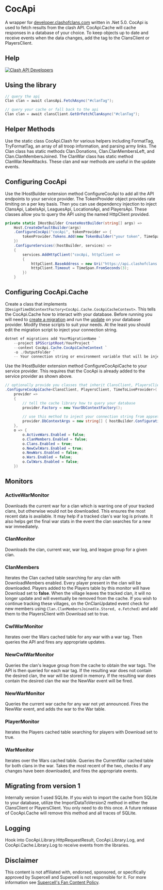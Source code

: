 # CocApi
A wrapper for [developer.clashofclans.com](https://developer.clashofclans.com/#/) written in .Net 5.0. 
CocApi is used to fetch results from the clash API. 
CocApi.Cache will cache responses in a database of your choice.
To keep objects up to date and receive events when the data changes, add the tag to the ClansClient or PlayersClient.
 
## Help  
[![Clash API Developers](https://discordapp.com/api/guilds/566451504332931073/widget.png?style=banner4)](https://discord.gg/clashapi)

## Using the library
```csharp
// query the api
Clan clan = await clansApi.FetchAsync("#clanTag");

// query your cache or fall back to the api
Clan clan = await clansClient.GetOrFetchClanAsync("#clanTag");
```

## Helper Methods
Use the static class CocApi.Clash for various helpers including FormatTag, TryFormatTag, an array of all troop information, and parsing army links. The Clan class has static methods Clan.Donations, Clan.ClanMembersLeft, and Clan.ClanMembersJoined. The ClanWar class has static method ClanWar.NewAttacks. These clan and war methods are useful in the update events.

## Configuring CocApi
Use the IHostBuilder extension method ConfigureCocApi to add all the API endpoints to your service provider.
The TokenProvider object provides rate limiting on a per key basis.
Then you can use dependency injection to inject ClansApi, LabelsApi, LeaguesApi, LocationsApi, and PlayersApi. 
These classes allow you to query the API using the named HttpClient provided.
```csharp
private static IHostBuilder CreateHostBuilder(string[] args) =>
    Host.CreateDefaultBuilder(args)
	.ConfigureCocApi("cocApi", tokenProvider => { 
		tokenProvider.Tokens.Add(new TokenBuilder("your token", TimeSpan.FromMilliseconds(33)));
	})
	.ConfigureServices((hostBuilder, services) => 
	{
	    services.AddHttpClient("cocApi, httpClient =>
		{
			httpClient.BaseAddress = new Uri("https://api.clashofclans.com/v1");
			httpClient.Timeout = TimeSpan.FromSeconds(3);
		})
	}
```

## Configuring CocApi.Cache
Create a class that implements `IDesignTimeDbContextFactory<CocApi.Cache.CocApiCacheContext>`.
This tells the CocApi.Cache how to interact with your database.
Before running you will need to [create a migration](docs/scripts/cocapi-ef-migration.ps1) 
and run the [update](docs/scripts/cocapi-ef-update.ps1) on your database provider.
Modify these scripts to suit your needs. At the least you should edit the migration script to inject your connection string.
```ps1
dotnet ef migrations add YourMigrationName `
    --project $PSScriptRoot/YourProject `
    --context CocApi.Cache.CocApiCacheContext `
    -o ./OutputFolder `
    -- Your connection string or environment variable that will be injected into your IDesignTimeDbContextFactory.CreateDbContext args parameter
```

Use the IHostBuilder extension method ConfigureCocApiCache to your service provider.
This requires that the CocApi is already added to the service provider as shown above. 
```csharp
// optionally provide you classes that inherit ClansClient, PlayersClient or TimeToLiveProvider
.ConfigureCocApiCache<ClansClient, PlayersClient, TimeToLiveProvider>(
    provider => 
	{
        // tell the cache library how to query your database
		provider.Factory = new YourDbContextFactory();
		
		// use this method to inject your connection string from appsettings.json
		provider.DbContextArgs = new string[] { hostBuilder.Configuration.GetValue<string>("ConnectionStrings:CocApiCache") };
	},
    o => {
        o.ActiveWars.Enabled = false;
        o.ClanMembers.Enabled = false;
        o.Clans.Enabled = true;
        o.NewCwlWars.Enabled = true;
        o.NewWars.Enabled = false;
        o.Wars.Enabled = false;
        o.CwlWars.Enabled = false;
    })
```

## Monitors
### ActiveWarMonitor
Downloads the current war for a clan which is warring one of your tracked clans, but otherwise would not be downloaded. This ensures the most recent data is available. It may help if a tracked clan's war log is private. It also helps get the final war stats in the event the clan searches for a new war immediately.

### ClanMonitor
Downloads the clan, current war, war log, and league group for a given clan.

### ClanMembers
Iterates the Clan cached table searching for any clan with DownloadMembers enabled. Every player present in the clan will be downloaded. Players added to the Players table by this monitor will have Download set to **false**. When the village leaves the tracked clan, it will no longer update and will eventually be removed from the cache. If you wish to continue tracking these villages, on the OnClanUpdated event check for new members using `Clan.ClanMembersJoined(e.Stored, e.Fetched)` and add them to the PlayersClient with Download set to true.

### CwlWarMonitor
Iterates over the Wars cached table for any war with a war tag. Then queries the API and fires any appropriate updates.

### NewCwlWarMonitor
Queries the clan's league group from the cache to obtain the war tags. The API is then queried for each war tag. If the resulting war does not contain the desired clan, the war will be stored in memory. If the resulting war does contain the desired clan the war the NewWar event will be fired.

### NewWarMonitor
Queries the current war cache for any war not yet announced. Fires the NewWar event, and adds the war to the War table.

### PlayerMonitor
Iterates the Players cached table searching for players with Download set to true.

### WarMonitor
Iterates over the Wars cached table. Queries the CurrentWar cached table for both clans in the war. Takes the most recent of the two, checks if any changes have been downloaded, and fires the appropriate events.

## Migrating from version 1
Internally version 1 used SQLite. If you wish to import the cache from SQLite to your database, utilize the ImportDataToVersion2 method in either the ClansClient or PlayersClient. You only need to do this once. A future release of CocApi.Cache will remove this method and all traces of SQLite.

## Logging
Hook into CocApi.Library.HttpRequestResult, CocApi.Library.Log, and CocApi.Cache.Library.Log to receive events from the libraries.

## Disclaimer
This content is not affiliated with, endorsed, sponsored, or specifically approved by Supercell and Supercell is not responsible for it. For more information see [Supercell's Fan Content Policy](https://supercell.com/en/fan-content-policy/).